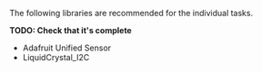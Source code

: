 The following libraries are recommended for the individual tasks.

**TODO: Check that it's complete**

- Adafruit Unified Sensor
- LiquidCrystal_I2C
